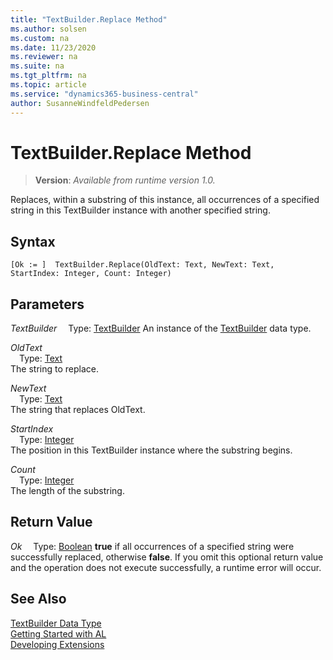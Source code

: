 ```yaml
---
title: "TextBuilder.Replace Method"
ms.author: solsen
ms.custom: na
ms.date: 11/23/2020
ms.reviewer: na
ms.suite: na
ms.tgt_pltfrm: na
ms.topic: article
ms.service: "dynamics365-business-central"
author: SusanneWindfeldPedersen
---
```

[//]: # (START>DO_NOT_EDIT)
[//]: # (IMPORTANT:Do not edit any of the content between here and the END>DO_NOT_EDIT.)
[//]: # (Any modifications should be made in the .xml files in the ModernDev repo.)
# TextBuilder.Replace Method
> **Version**: _Available from runtime version 1.0._

Replaces, within a substring of this instance, all occurrences of a specified string in this TextBuilder instance with another specified string.


## Syntax
```
[Ok := ]  TextBuilder.Replace(OldText: Text, NewText: Text, StartIndex: Integer, Count: Integer)
```
## Parameters
*TextBuilder*
&emsp;Type: [TextBuilder](textbuilder-data-type.md)
An instance of the [TextBuilder](textbuilder-data-type.md) data type.

*OldText*  
&emsp;Type: [Text](../text/text-data-type.md)  
The string to replace.
        
*NewText*  
&emsp;Type: [Text](../text/text-data-type.md)  
The string that replaces OldText.
        
*StartIndex*  
&emsp;Type: [Integer](../integer/integer-data-type.md)  
The position in this TextBuilder instance where the substring begins.
        
*Count*  
&emsp;Type: [Integer](../integer/integer-data-type.md)  
The length of the substring.  


## Return Value
*Ok*
&emsp;Type: [Boolean](../boolean/boolean-data-type.md)
**true** if all occurrences of a specified string were successfully replaced, otherwise **false**. If you omit this optional return value and the operation does not execute successfully, a runtime error will occur.  


[//]: # (IMPORTANT: END>DO_NOT_EDIT)
## See Also
[TextBuilder Data Type](textbuilder-data-type.md)  
[Getting Started with AL](../../devenv-get-started.md)  
[Developing Extensions](../../devenv-dev-overview.md)